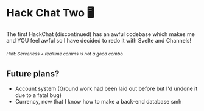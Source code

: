 # Hack Chat Two 🖥️
The first HackChat (discontinued) has an awful codebase which makes me and YOU feel awful so I have decided to redo it with Svelte and Channels!

###### <sub>Hint: Serverless + realtime comms is not a good combo</sub>

## Future plans?
- Account system (Ground work had been laid out before but I'd undone it due to a fatal bug)
- Currency, now that I know how to make a back-end database smh

